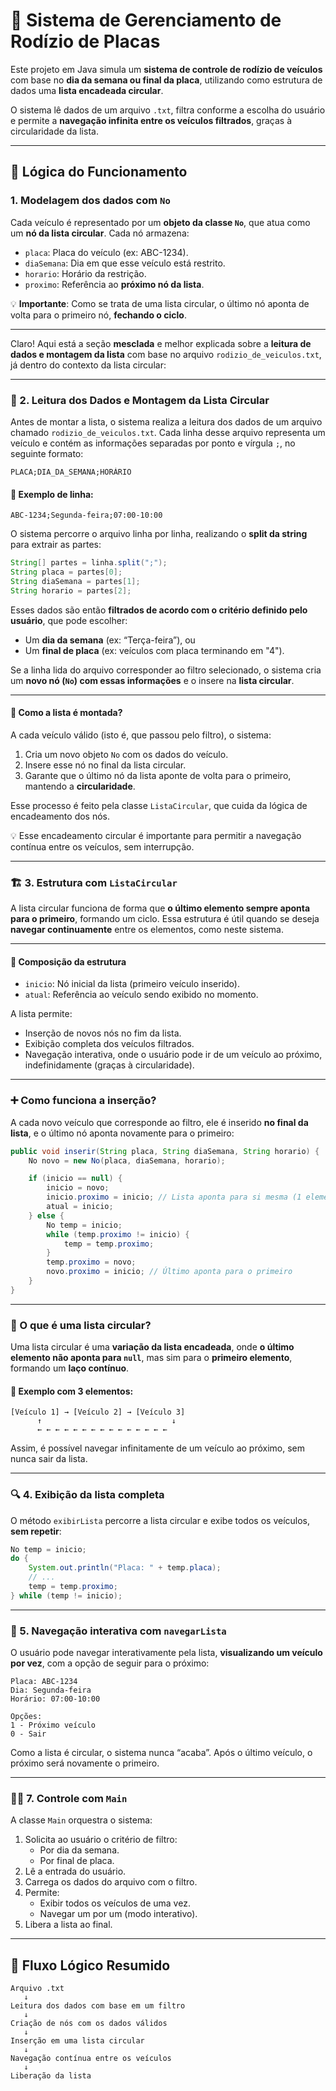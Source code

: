 # 🚗 Sistema de Gerenciamento de Rodízio de Placas

Este projeto em Java simula um **sistema de controle de rodízio de veículos** com base no **dia da semana ou final da placa**, utilizando como estrutura de dados uma **lista encadeada circular**.

O sistema lê dados de um arquivo `.txt`, filtra conforme a escolha do usuário e permite a **navegação infinita entre os veículos filtrados**, graças à circularidade da lista.

---

## 🧠 Lógica do Funcionamento

### 1. **Modelagem dos dados com `No`**

Cada veículo é representado por um **objeto da classe `No`**, que atua como um **nó da lista circular**. Cada nó armazena:

- `placa`: Placa do veículo (ex: ABC-1234).
- `diaSemana`: Dia em que esse veículo está restrito.
- `horario`: Horário da restrição.
- `proximo`: Referência ao **próximo nó da lista**.

💡 **Importante**: Como se trata de uma lista circular, o último nó aponta de volta para o primeiro nó, **fechando o ciclo**.

---

Claro! Aqui está a seção **mesclada** e melhor explicada sobre a **leitura de dados e montagem da lista** com base no arquivo `rodizio_de_veiculos.txt`, já dentro do contexto da lista circular:

---

### 📄 2. Leitura dos Dados e Montagem da Lista Circular

Antes de montar a lista, o sistema realiza a leitura dos dados de um arquivo chamado `rodizio_de_veiculos.txt`. Cada linha desse arquivo representa um veículo e contém as informações separadas por ponto e vírgula `;`, no seguinte formato:

```text
PLACA;DIA_DA_SEMANA;HORÁRIO
```

#### 🧾 Exemplo de linha:
```
ABC-1234;Segunda-feira;07:00-10:00
```

O sistema percorre o arquivo linha por linha, realizando o **split da string** para extrair as partes:

```java
String[] partes = linha.split(";");
String placa = partes[0];
String diaSemana = partes[1];
String horario = partes[2];
```

Esses dados são então **filtrados de acordo com o critério definido pelo usuário**, que pode escolher:

- Um **dia da semana** (ex: “Terça-feira”), ou  
- Um **final de placa** (ex: veículos com placa terminando em "4").

Se a linha lida do arquivo corresponder ao filtro selecionado, o sistema cria um **novo nó (`No`) com essas informações** e o insere na **lista circular**.

---

#### 🔄 Como a lista é montada?

A cada veículo válido (isto é, que passou pelo filtro), o sistema:

1. Cria um novo objeto `No` com os dados do veículo.
2. Insere esse nó no final da lista circular.
3. Garante que o último nó da lista aponte de volta para o primeiro, mantendo a **circularidade**.

Esse processo é feito pela classe `ListaCircular`, que cuida da lógica de encadeamento dos nós.

💡 Esse encadeamento circular é importante para permitir a navegação contínua entre os veículos, sem interrupção.

---

### 🏗️ 3. Estrutura com `ListaCircular`

A lista circular funciona de forma que **o último elemento sempre aponta para o primeiro**, formando um ciclo. Essa estrutura é útil quando se deseja **navegar continuamente** entre os elementos, como neste sistema.

---

#### 🧱 Composição da estrutura

- `inicio`: Nó inicial da lista (primeiro veículo inserido).
- `atual`: Referência ao veículo sendo exibido no momento.
  
A lista permite:

- Inserção de novos nós no fim da lista.
- Exibição completa dos veículos filtrados.
- Navegação interativa, onde o usuário pode ir de um veículo ao próximo, indefinidamente (graças à circularidade).

---

### ➕ Como funciona a inserção?

A cada novo veículo que corresponde ao filtro, ele é inserido **no final da lista**, e o último nó aponta novamente para o primeiro:

```java
public void inserir(String placa, String diaSemana, String horario) {
    No novo = new No(placa, diaSemana, horario);

    if (inicio == null) {
        inicio = novo;
        inicio.proximo = inicio; // Lista aponta para si mesma (1 elemento)
        atual = inicio;
    } else {
        No temp = inicio;
        while (temp.proximo != inicio) {
            temp = temp.proximo;
        }
        temp.proximo = novo;
        novo.proximo = inicio; // Último aponta para o primeiro
    }
}
```

---

### 🔁 O que é uma **lista circular**?

Uma lista circular é uma **variação da lista encadeada**, onde **o último elemento não aponta para `null`**, mas sim para o **primeiro elemento**, formando um **laço contínuo**.

#### 🔄 Exemplo com 3 elementos:

```text
[Veículo 1] → [Veículo 2] → [Veículo 3]
      ↑                             ↓
      ← ← ← ← ← ← ← ← ← ← ← ← ← ← ←
```

Assim, é possível navegar infinitamente de um veículo ao próximo, sem nunca sair da lista.

---

### 🔍 4. Exibição da lista completa

O método `exibirLista` percorre a lista circular e exibe todos os veículos, **sem repetir**:

```java
No temp = inicio;
do {
    System.out.println("Placa: " + temp.placa);
    // ...
    temp = temp.proximo;
} while (temp != inicio);
```

---

### 🔂 5. Navegação interativa com `navegarLista`

O usuário pode navegar interativamente pela lista, **visualizando um veículo por vez**, com a opção de seguir para o próximo:

```text
Placa: ABC-1234
Dia: Segunda-feira
Horário: 07:00-10:00

Opções:
1 - Próximo veículo
0 - Sair
```

Como a lista é circular, o sistema nunca “acaba”. Após o último veículo, o próximo será novamente o primeiro.

---

### 🧑‍💻 7. Controle com `Main`

A classe `Main` orquestra o sistema:

1. Solicita ao usuário o critério de filtro:
   - Por dia da semana.
   - Por final de placa.
2. Lê a entrada do usuário.
3. Carrega os dados do arquivo com o filtro.
4. Permite:
   - Exibir todos os veículos de uma vez.
   - Navegar um por um (modo interativo).
5. Libera a lista ao final.

---

## 🔄 Fluxo Lógico Resumido

```text
Arquivo .txt
   ↓
Leitura dos dados com base em um filtro
   ↓
Criação de nós com os dados válidos
   ↓
Inserção em uma lista circular
   ↓
Navegação contínua entre os veículos
   ↓
Liberação da lista
```
